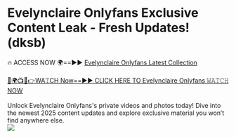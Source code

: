 # Evelynclaire Onlyfans Exclusive Content Leak - Fresh Updates! (dksb)

🔥 ACCESS NOW 🌍==►► <a href="https://tinyurl.com/kvy9nzfs" rel="nofollow">Evelynclaire Onlyfans Latest Collection</a>
<br><br>
[🔴🌍📺📱👉WA𝚃CH Now==►► CLICK HERE TO Evelynclaire Onlyfans 𝚆𝙰𝚃𝙲𝙷 NOW](https://tinyurl.com/kvy9nzfs)
<br><br>
Unlock Evelynclaire Onlyfans's private videos and photos today! Dive into the newest 2025 content updates and explore exclusive material you won’t find anywhere else.
<br>
<a href="https://tinyurl.com/kvy9nzfs" rel="nofollow" data-target="animated-image.originalLink"><img src="https://camo.githubusercontent.com/8a4f000d20f83aca3bf7ec5f350d767afa0574a8a352519fd8cfa583a6f93a33/68747470733a2f2f692e696d6775722e636f6d2f644a486b345a712e676966" data-canonical-src="https://i.imgur.com/dJHk4Zq.gif" style="max-width: 100%; display: inline-block;" data-target="animated-image.originalImage"></a>
<br>

